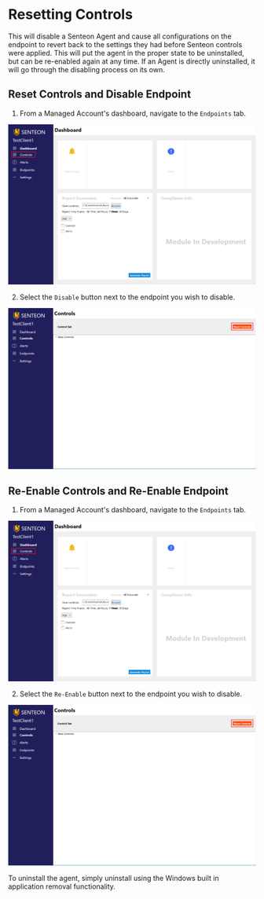 # Resetting Controls

This will disable a Senteon Agent and cause all configurations on the endpoint to revert back to the settings they had before Senteon controls were applied. This will put the agent in the proper state to be uninstalled, but can be re-enabled again at any time. 
If an Agent is directly uninstalled, it will go through the disabling process on its own. 

## Reset Controls and Disable Endpoint ##
1) From a Managed Account's dashboard, navigate to the `Endpoints` tab.

<img src="images/controlsSnip.png" width="750">

2) Select the `Disable` button next to the endpoint you wish to disable. 

<img src="images/resetControls.png" width="750">

## Re-Enable Controls and Re-Enable Endpoint ##

1) From a Managed Account's dashboard, navigate to the `Endpoints` tab.

<img src="images/controlsSnip.png" width="750">

2) Select the `Re-Enable` button next to the endpoint you wish to disable. 

<img src="images/resetControls.png" width="750">


To uninstall the agent, simply uninstall using the Windows built in application removal functionality. 
